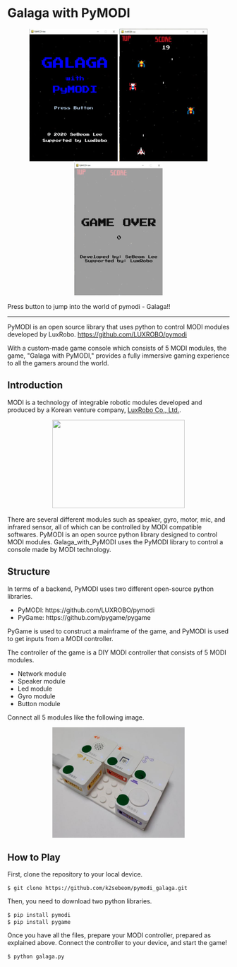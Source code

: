 # Galaga with PyMODI

<p align="center">
    <img src="https://github.com/k2sebeom/pymodi_galaga/blob/master/src/start_screen.JPG" width=200 height=300> 
    <img src="https://github.com/k2sebeom/pymodi_galaga/blob/master/src/game_screen.JPG" width=200 height=300> 
    <img src="https://github.com/k2sebeom/pymodi_galaga/blob/master/src/end_screen.JPG" width=200 height=300> 
</p>

Press button to jump into the world of pymodi - Galaga!!

--------

PyMODI is an open source library that uses python to control MODI modules developed by LuxRobo.
<https://github.com/LUXROBO/pymodi>

With a custom-made game console which consists of 5 MODI modules, the game, "Galaga with PyMODI," provides a fully immersive gaming experience to all the gamers around the world.

## Introduction

MODI is a technology of integrable robotic modules developed and produced by a Korean venture company, <a href="https://modi.luxrobo.com/">LuxRobo Co., Ltd.<a>. 

<p align="center">
    <img src="https://modi.luxrobo.com/img/main/friends01.jpg" width=300 height=200>    
</p>

There are several different modules such as speaker, gyro, motor, mic, and infrared sensor, all of which can be controlled by MODI compatible softwares. PyMODI is an open source python library designed to control MODI modules. Galaga_with_PyMODI uses the PyMODI library to control a console made by MODI technology.

## Structure

In terms of a backend, PyMODI uses two different open-source python libraries.
<ul>
    <li>PyMODI: https://github.com/LUXROBO/pymodi</li>
    <li>PyGame: https://github.com/pygame/pygame</li>
</ul>

PyGame is used to construct a mainframe of the game, and PyMODI is used to get inputs from a MODI controller.

The controller of the game is a DIY MODI controller that consists of 5 MODI modules.
<ul>
    <li>Network module</li>
    <li>Speaker module</li>
    <li>Led module</li>
    <li>Gyro module</li>
    <li>Button module</li>
</ul>

Connect all 5 modules like the following image.

<p align="center">
    <img src="https://github.com/k2sebeom/pymodi_galaga/blob/master/src/controller.JPG" width=300 height=250> 
</p>


## How to Play

First, clone the repository to your local device.

    $ git clone https://github.com/k2sebeom/pymodi_galaga.git

Then, you need to download two python libraries.

    $ pip install pymodi
    $ pip install pygame
 
Once you have all the files, prepare your MODI controller, prepared as explained above. Connect the controller to your device, and start the game!

    $ python galaga.py
    
